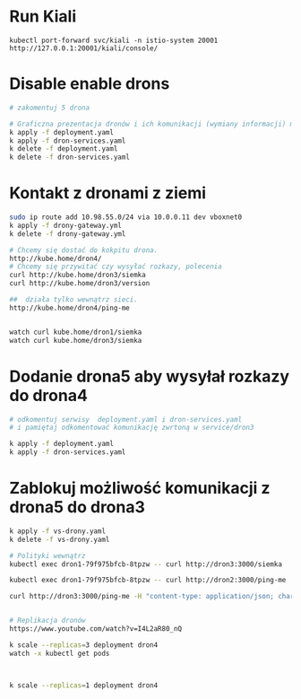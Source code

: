 # Run Kiali
    kubectl port-forward svc/kiali -n istio-system 20001
    http://127.0.0.1:20001/kiali/console/

# Disable enable drons
```bash
# zakomentuj 5 drona    

# Graficzna prezentacja dronów i ich komunikacji (wymiany informacji) między sobą.
k apply -f deployment.yaml
k apply -f dron-services.yaml
k delete -f deployment.yaml 
k delete -f dron-services.yaml
```
    
# Kontakt z dronami z ziemi
```bash
sudo ip route add 10.98.55.0/24 via 10.0.0.11 dev vboxnet0
k apply -f drony-gateway.yml
k delete -f drony-gateway.yml

# Chcemy się dostać do kokpitu drona.
http://kube.home/dron4/
# Chcemy się przywitać czy wysyłać rozkazy, polecenia
curl http://kube.home/dron3/siemka
curl http://kube.home/dron3/version

##  działa tylko wewnątrz sieci.
http://kube.home/dron4/ping-me  


watch curl kube.home/dron1/siemka
watch curl kube.home/dron3/siemka
```

# Dodanie drona5 aby wysyłał rozkazy do drona4
```bash
# odkomentuj serwisy  deployment.yaml i dron-services.yaml
# i pamiętaj odkomentować komunikację zwrtoną w service/dron3  

k apply -f deployment.yaml
k apply -f dron-services.yaml
```
# Zablokuj możliwość komunikacji z drona5 do drona3
```bash
k apply -f vs-drony.yaml
k delete -f vs-drony.yaml

# Polityki wewnątrz
kubectl exec dron1-79f975bfcb-8tpzw -- curl http://dron3:3000/siemka

kubectl exec dron1-79f975bfcb-8tpzw -- curl http://dron2:3000/ping-me

curl http://dron3:3000/ping-me -H "content-type: application/json; charset=utf-8" -H "dron: dron1" --d '{"from": "dron1"}'


# Replikacja dronów
https://www.youtube.com/watch?v=I4L2aR80_nQ

k scale --replicas=3 deployment dron4
watch -x kubectl get pods



k scale --replicas=1 deployment dron4


